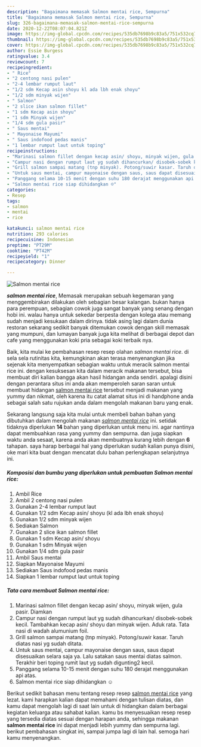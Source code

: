 ```yaml
---
description: "Bagaimana memasak Salmon mentai rice, Sempurna"
title: "Bagaimana memasak Salmon mentai rice, Sempurna"
slug: 326-bagaimana-memasak-salmon-mentai-rice-sempurna
date: 2020-12-22T08:07:04.821Z
image: https://img-global.cpcdn.com/recipes/535db7698b9c83a5/751x532cq70/salmon-mentai-rice-foto-resep-utama.jpg
thumbnail: https://img-global.cpcdn.com/recipes/535db7698b9c83a5/751x532cq70/salmon-mentai-rice-foto-resep-utama.jpg
cover: https://img-global.cpcdn.com/recipes/535db7698b9c83a5/751x532cq70/salmon-mentai-rice-foto-resep-utama.jpg
author: Essie Burgess
ratingvalue: 3.4
reviewcount: 7
recipeingredient:
- " Rice"
- "2 centong nasi pulen"
- "2-4 lembar rumput laut"
- "1/2 sdm Kecap asin shoyu kl ada lbh enak shoyu"
- "1/2 sdm minyak wijen"
- " Salmon"
- "2 slice ikan salmon fillet"
- "1 sdm Kecap asin shoyu"
- "1 sdm Minyak wijen"
- "1/4 sdm gula pasir"
- " Saus mentai"
- " Mayonaise Mayumi"
- " Saus indofood pedas manis"
- "1 lembar rumput laut untuk toping"
recipeinstructions:
- "Marinasi salmon fillet dengan kecap asin/ shoyu, minyak wijen, gula pasir. Diamkan"
- "Campur nasi dengan rumput laut yg sudah dihancurkan/ disobek-sobek kecil. Tambahkan kecap asin/ shoyu dan minyak wijen. Aduk rata. Tata nasi di wadah alumunium foil."
- "Grill salmon sampai matang (tnp minyak). Potong/suwir kasar. Taruh diatas nasi yg sudah ditata."
- "Untuk saus mentai, campur mayonaise dengan saus, saus dapat disesuaikan selara saja ya. Lalu satakan saus mentai diatas salmon. Terakhir beri toping rumit laut yg sudah digunting2 kecil."
- "Panggang selama 10-15 menit dengan suhu 180 derajat menggunakan api atas."
- "Salmon mentai rice siap dihidangkan ☺️"
categories:
- Resep
tags:
- salmon
- mentai
- rice

katakunci: salmon mentai rice 
nutrition: 293 calories
recipecuisine: Indonesian
preptime: "PT29M"
cooktime: "PT42M"
recipeyield: "1"
recipecategory: Dinner

---
```



![Salmon mentai rice](https://img-global.cpcdn.com/recipes/535db7698b9c83a5/751x532cq70/salmon-mentai-rice-foto-resep-utama.jpg)

<b><i>salmon mentai rice</i></b>, Memasak merupakan sebuah kegemaran yang menggembirakan dilakukan oleh sebagian besar kalangan. bukan hanya para perempuan, sebagian cowok juga sangat banyak yang senang dengan hobi ini. walau hanya untuk sekedar berpesta dengan kolega atau memang sudah menjadi kesukaan dalam dirinya. tidak asing lagi dalam dunia restoran sekarang sedikit banyak ditemukan cowok dengan skill memasak yang mumpuni, dan lumayan banyak juga kita melihat di berbagai depot dan cafe yang menggunakan koki pria sebagai koki terbaik nya.

Baik, kita mulai ke pembahasan resep resep olahan <i>salmon mentai rice</i>. di sela sela rutinitas kita, kemungkinan akan terasa menyenangkan jika sejenak kita menyempatkan sebagian waktu untuk meracik salmon mentai rice ini. dengan kesuksesan kita dalam meracik makanan tersebut, bisa membuat diri kalian bangga akan hasil hidangan anda sendiri. apalagi disini dengan perantara situs ini anda akan memperoleh saran saran untuk membuat hidangan <u>salmon mentai rice</u> tersebut menjadi makanan yang yummy dan nikmat, oleh karena itu catat alamat situs ini di handphone anda sebagai salah satu rujukan anda dalam mengolah makanan baru yang enak.




Sekarang langsung saja kita mulai untuk membeli bahan bahan yang dibutuhkan dalam mengolah makanan <u><i>salmon mentai rice</i></u> ini. setidak tidaknya diperlukan <b>14</b> bahan yang diperlukan untuk menu ini. agar nantinya dapat membuahkan rasa yang yummy dan sempurna. dan juga siapkan waktu anda sesaat, karena anda akan membuatnya kurang lebih dengan <b>6</b> tahapan. saya harap berbagai hal yang diperlukan sudah kalian punya disini, oke mari kita buat dengan mencatat dulu bahan perlengkapan selanjutnya ini.

<!--inarticleads1-->

##### Komposisi dan bumbu yang diperlukan untuk pembuatan Salmon mentai rice:

1. Ambil  Rice
1. Ambil 2 centong nasi pulen
1. Gunakan 2-4 lembar rumput laut
1. Gunakan 1/2 sdm Kecap asin/ shoyu (kl ada lbh enak shoyu)
1. Gunakan 1/2 sdm minyak wijen
1. Sediakan  Salmon
1. Gunakan 2 slice ikan salmon fillet
1. Gunakan 1 sdm Kecap asin/ shoyu
1. Gunakan 1 sdm Minyak wijen
1. Gunakan 1/4 sdm gula pasir
1. Ambil  Saus mentai
1. Siapkan  Mayonaise Mayumi
1. Sediakan  Saus indofood pedas manis
1. Siapkan 1 lembar rumput laut untuk toping




<!--inarticleads2-->

##### Tata cara membuat Salmon mentai rice:

1. Marinasi salmon fillet dengan kecap asin/ shoyu, minyak wijen, gula pasir. Diamkan
1. Campur nasi dengan rumput laut yg sudah dihancurkan/ disobek-sobek kecil. Tambahkan kecap asin/ shoyu dan minyak wijen. Aduk rata. Tata nasi di wadah alumunium foil.
1. Grill salmon sampai matang (tnp minyak). Potong/suwir kasar. Taruh diatas nasi yg sudah ditata.
1. Untuk saus mentai, campur mayonaise dengan saus, saus dapat disesuaikan selara saja ya. Lalu satakan saus mentai diatas salmon. Terakhir beri toping rumit laut yg sudah digunting2 kecil.
1. Panggang selama 10-15 menit dengan suhu 180 derajat menggunakan api atas.
1. Salmon mentai rice siap dihidangkan ☺️




Berikut sedikit bahasan menu tentang resep resep <u>salmon mentai rice</u> yang lezat. kami harapkan kalian dapat memahami dengan tulisan diatas, dan kamu dapat mengolah lagi di saat lain untuk di hidangkan dalam berbagai kegiatan keluarga atau sahabat kalian. kamu bs menyesuaikan resep resep yang tersedia diatas sesuai dengan harapan anda, sehingga makanan <b>salmon mentai rice</b> ini dapat menjadi lebih yummy dan sempurna lagi. berikut pembahasan singkat ini, sampai jumpa lagi di lain hal. semoga hari kamu menyenangkan.
